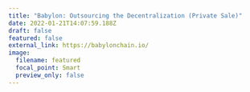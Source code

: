 ```yaml
---
title: "Babylon: Outsourcing the Decentralization (Private Sale)"
date: 2022-01-21T14:07:59.188Z
draft: false
featured: false
external_link: https://babylonchain.io/
image:
  filename: featured
  focal_point: Smart
  preview_only: false
---
```

